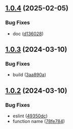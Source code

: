 ## [1.0.4](https://github.com/maafaishal/clearout-node-modules/compare/v1.0.3...v1.0.4) (2025-02-05)


### Bug Fixes

* doc ([d136028](https://github.com/maafaishal/clearout-node-modules/commit/d1360285e543036bee91037f566b13560c638d5c))

## [1.0.3](https://github.com/maafaishal/clearout-node-modules/compare/v1.0.2...v1.0.3) (2024-03-10)


### Bug Fixes

* build ([3aa890a](https://github.com/maafaishal/clearout-node-modules/commit/3aa890a133cd004b7015a27faac03effc63427bb))

## [1.0.2](https://github.com/maafaishal/clearout-node-modules/compare/v1.0.1...v1.0.2) (2024-03-10)


### Bug Fixes

* eslint ([49350dc](https://github.com/maafaishal/clearout-node-modules/commit/49350dc905038eb6aac30b97b46747733b6e72cd))
* function name ([78fe784](https://github.com/maafaishal/clearout-node-modules/commit/78fe78481575d2febda3b847abadfbe17efad410))
